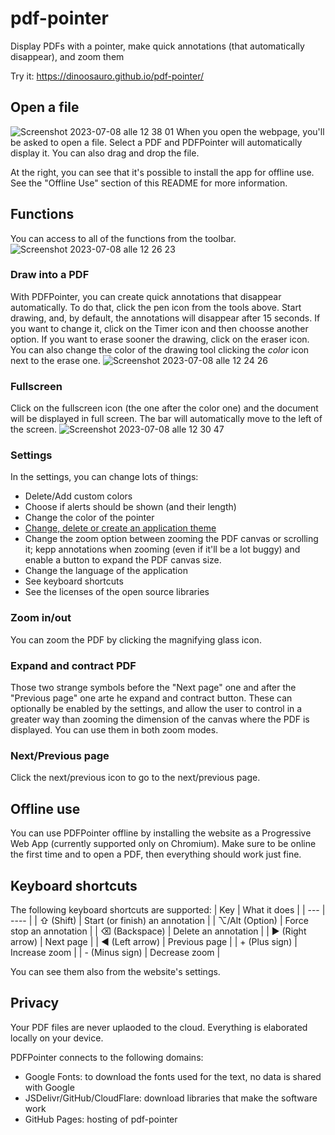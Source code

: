 # pdf-pointer
Display PDFs with a pointer, make quick annotations (that automatically disappear), and zoom them

Try it: https://dinoosauro.github.io/pdf-pointer/
## Open a file
![Screenshot 2023-07-08 alle 12 38 01](https://i.imgur.com/R94fMa0.png)
When you open the webpage, you'll be asked to open a file. Select a PDF and PDFPointer will automatically display it. You can also drag and drop the file.

At the right, you can see that it's possible to install the app for offline use. See the "Offline Use" section of this README for more information.
## Functions
You can access to all of the functions from the toolbar.
![Screenshot 2023-07-08 alle 12 26 23](https://i.imgur.com/mAyIlnL.png)

### Draw into a PDF
With PDFPointer, you can create quick annotations that disappear automatically. To do that, click the pen icon from the tools above. Start drawing, and, by default, the annotations will disappear after 15 seconds. If you want to change it, click on the Timer icon and then choosse another option. If you want to erase sooner the drawing, click on the eraser icon. You can also change the color of the drawing tool clicking the _color_ icon next to the erase one.
![Screenshot 2023-07-08 alle 12 24 26](https://i.imgur.com/eYJ2l22.png)
### Fullscreen
Click on the fullscreen icon (the one after the color one) and the document will be displayed in full screen. The bar will automatically move to the left of the screen.
![Screenshot 2023-07-08 alle 12 30 47](https://i.imgur.com/LzI3IUZ.png)
### Settings
In the settings, you can change lots of things:
- Delete/Add custom colors
- Choose if alerts should be shown (and their length)
- Change the color of the pointer
- [Change, delete or create an application theme](https://github.com/Dinoosauro/pdf-pointer/tree/main/themeCreator)
- Change the zoom option between zooming the PDF canvas or scrolling it; kepp annotations when zooming (even if it'll be a lot buggy) and enable a button to expand the PDF canvas size.
- Change the language of the application
- See keyboard shortcuts
- See the licenses of the open source libraries 
### Zoom in/out
You can zoom the PDF by clicking the magnifying glass icon. 
### Expand and contract PDF
Those two strange symbols before the "Next page" one and after the "Previous page" one arte he expand and contract button. These can optionally be enabled by the settings, and allow the user to control in a greater way than zooming the dimension of the canvas where the PDF is displayed. You can use them in both zoom modes.
### Next/Previous page
Click the next/previous icon to go to the next/previous page.

## Offline use
You can use PDFPointer offline by installing the website as a Progressive Web App (currently supported only on Chromium). Make sure to be online the first time and to open a PDF, then everything should work just fine.
## Keyboard shortcuts
The following keyboard shortcuts are supported:
| Key | What it does | 
| --- | ---- |
| ⇧ (Shift) | Start (or finish) an annotation |
| ⌥/Alt (Option) | Force stop an annotation |
| ⌫ (Backspace) | Delete an annotation |
| ▶ (Right arrow) | Next page |
| ◀ (Left arrow) | Previous page |
| + (Plus sign) | Increase zoom |
| - (Minus sign) | Decrease zoom |

You can see them also from the website's settings.
## Privacy
Your PDF files are never uplaoded to the cloud. Everything is elaborated locally on your device.

PDFPointer connects to the following domains:

- Google Fonts: to download the fonts used for the text, no data is shared with Google
- JSDelivr/GitHub/CloudFlare: download libraries that make the software work
- GitHub Pages: hosting of pdf-pointer
